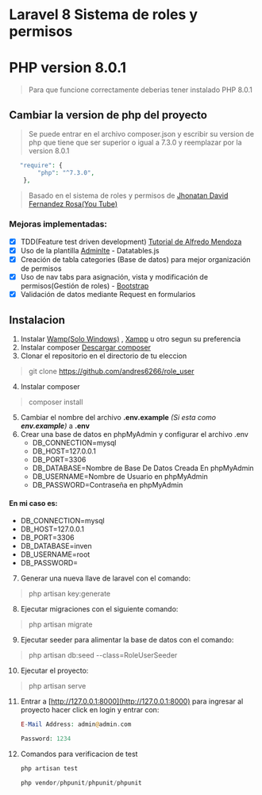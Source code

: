 # Laravel 8 Sistema de roles y permisos
# PHP version 8.0.1

>Para que funcione correctamente deberias tener instalado PHP 8.0.1 

## Cambiar la version de php del proyecto
>Se puede entrar en el archivo composer.json y escribir su version de php que tiene que ser superior o igual a 7.3.0 y reemplazar por la version 8.0.1
```php
   "require": {
        "php": "^7.3.0",
    },
```


>Basado en el sistema de roles y permisos de [Jhonatan David Fernandez Rosa(You Tube)](https://www.youtube.com/playlist?list=PLtg6DxcGyHSvB6xvQbacVfL83UoFEvOGz)

### Mejoras implementadas:

- [x] TDD(Feature test driven development) [Tutorial de Alfredo Mendoza](https://youtu.be/_GwqxAi_ly0)
- [x] Uso de la plantilla [Adminlte](https://github.com/ColorlibHQ/AdminLTE/releases/tag/v3.0.5) - Datatables.js
- [x] Creación de tabla categories (Base de datos) para mejor organización de permisos
- [x] Uso de nav tabs para asignación, vista y modificación de permisos(Gestión de roles) - [Bootstrap](https://getbootstrap.com/docs/4.5/components/navs/)
- [x] Validación de datos mediante Request en formularios

## Instalacion  
1. Instalar [Wamp(Solo Windows)](https://www.wampserver.com/en/) , [Xampp](https://www.apachefriends.org/es/index.html) u otro segun su preferencia 
2. Instalar composer [Descargar composer](https://getcomposer.org/download/)
3. Clonar el repositorio en el directorio de tu eleccion
>git clone https://github.com/andres6266/role_user
4. Instalar composer  
>composer install 
5. Cambiar el nombre del archivo **.env.example** _(Si esta como **env.example**)_ a **.env**
7. Crear una base de datos en phpMyAdmin y configurar el archivo .env 
   * DB_CONNECTION=mysql
   * DB_HOST=127.0.0.1   
   * DB_PORT=3306
   * DB_DATABASE=Nombre de Base De Datos Creada En phpMyAdmin
   * DB_USERNAME=Nombre de Usuario en phpMyAdmin
   * DB_PASSWORD=Contraseña en phpMyAdmin
#### En mi caso es:

   * DB_CONNECTION=mysql
   * DB_HOST=127.0.0.1
   * DB_PORT=3306    
   * DB_DATABASE=inven 
   * DB_USERNAME=root    
   * DB_PASSWORD=
7. Generar una nueva llave de laravel con el comando:
>php artisan key:generate

8. Ejecutar migraciones con el siguiente comando: 
>php artisan migrate

9. Ejecutar seeder para alimentar la base de datos con el comando:

>php artisan db:seed --class=RoleUserSeeder

10. Ejecutar el proyecto: 
>php artisan serve

11. Entrar a [http://127.0.0.1:8000](http://127.0.0.1:8000) para ingresar al proyecto hacer click en login y entrar con:
	```php
    E-Mail Address: admin@admin.com
    ```
    ```php
    Password: 1234 
    ```
12. Comandos para verificacion de test
	```php
	php artisan test
	```
	
	```php
	php vendor/phpunit/phpunit/phpunit
	```
	

